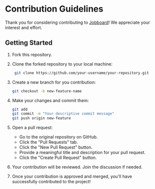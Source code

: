 # Contribution Guidelines

Thank you for considering contributing to [Jobboard](github.com/lastuchiha/jobboard)! We appreciate your interest and effort.

## Getting Started

1. Fork this repository.

2. Clone the forked repository to your local machine:

   ```bash
    git clone https://github.com/your-username/your-repository.git
    ```
3. Create a new branch for you contribution:
   
   ```bash
   git checkout -b new-feature-name
   ```
4. Make your changes and commit them:
   
   ```bash
   git add
   git commit -m "Your descriptive commit message"
   git push origin new-feature
   ```
5. Open a pull request:
    - Go to the original repository on GitHub.
    - Click the "Pull Requests" tab.
    - Click the "New Pull Request" button.
    - Provide a meaningful title and description for your pull request.
    - Click the "Create Pull Request" button.
6. Your contribution will be reviewed. Join the discussion if needed.

7. Once your contribution is approved and merged, you'll have successfully contributed to the project!
